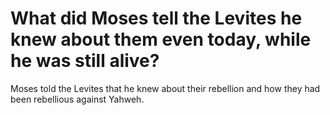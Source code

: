 # What did Moses tell the Levites he knew about them even today, while he was still alive?

Moses told the Levites that he knew about their rebellion and how they had been rebellious against Yahweh.
